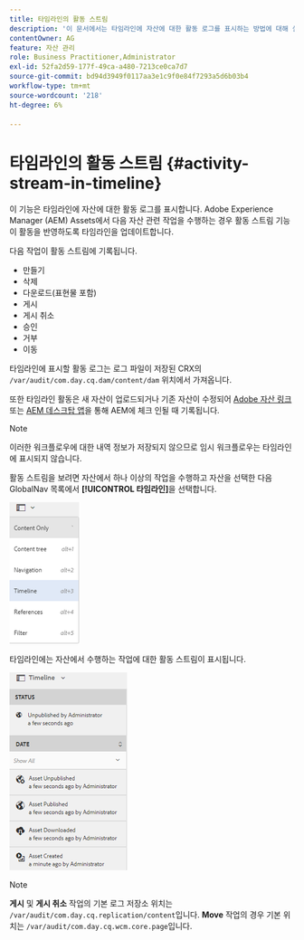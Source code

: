 ```yaml
---
title: 타임라인의 활동 스트림
description: '이 문서에서는 타임라인에 자산에 대한 활동 로그를 표시하는 방법에 대해 설명합니다. '
contentOwner: AG
feature: 자산 관리
role: Business Practitioner,Administrator
exl-id: 52fa2d59-177f-49ca-a480-7213ce0ca7d7
source-git-commit: bd94d3949f0117aa3e1c9f0e84f7293a5d6b03b4
workflow-type: tm+mt
source-wordcount: '218'
ht-degree: 6%

---
```


# 타임라인의 활동 스트림 {#activity-stream-in-timeline}

이 기능은 타임라인에 자산에 대한 활동 로그를 표시합니다. Adobe Experience Manager (AEM) Assets에서 다음 자산 관련 작업을 수행하는 경우 활동 스트림 기능이 활동을 반영하도록 타임라인을 업데이트합니다.

다음 작업이 활동 스트림에 기록됩니다.

* 만들기
* 삭제
* 다운로드(표현물 포함)
* 게시
* 게시 취소
* 승인
* 거부
* 이동

타임라인에 표시할 활동 로그는 로그 파일이 저장된 CRX의 `/var/audit/com.day.cq.dam/content/dam` 위치에서 가져옵니다.

또한 타임라인 활동은 새 자산이 업로드되거나 기존 자산이 수정되어 [Adobe 자산 링크](https://helpx.adobe.com/enterprise/admin-guide.html/enterprise/using/manage-assets-using-adobe-asset-link.ug.html) 또는 [AEM 데스크탑 앱](https://experienceleague.adobe.com/docs/experience-manager-desktop-app/using/introduction.html)을 통해 AEM에 체크 인될 때 기록됩니다.

>[!NOTE]
>
>이러한 워크플로우에 대한 내역 정보가 저장되지 않으므로 임시 워크플로우는 타임라인에 표시되지 않습니다.

활동 스트림을 보려면 자산에서 하나 이상의 작업을 수행하고 자산을 선택한 다음 GlobalNav 목록에서 **[!UICONTROL 타임라인]**&#x200B;을 선택합니다.

![타임라인-3](assets/timeline-3.png)

타임라인에는 자산에서 수행하는 작업에 대한 활동 스트림이 표시됩니다.

![activity_stream](assets/activity_stream.png)

>[!NOTE]
>
>**게시** 및 **게시 취소** 작업의 기본 로그 저장소 위치는 `/var/audit/com.day.cq.replication/content`입니다. **Move** 작업의 경우 기본 위치는 `/var/audit/com.day.cq.wcm.core.page`입니다.
